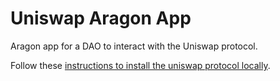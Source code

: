 # Uniswap Aragon App

Aragon app for a DAO to interact with the Uniswap protocol.

Follow these [instructions to install the uniswap protocol locally](https://github.com/empowerthedao/uniswap-aragon-app/tree/master/uniswap-protocol).
